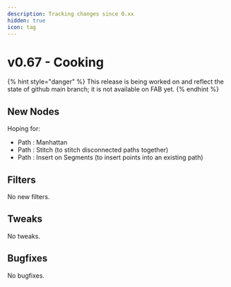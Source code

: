 ```yaml
---
description: Tracking changes since 0.xx
hidden: true
icon: tag
---
```


# v0.67 - Cooking

{% hint style="danger" %}
This release is being worked on and reflect the state of github main branch; it is not available on FAB yet.
{% endhint %}

## New Nodes

Hoping for:

* Path : Manhattan
* Path : Stitch (to stitch disconnected paths together)
* Path : Insert on Segments (to insert points into an existing path)

## Filters

No new filters.

## Tweaks

No tweaks.

## Bugfixes

No bugfixes.
